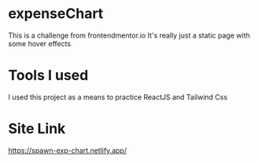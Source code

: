 # expenseChart
This is a challenge from frontendmentor.io 
It's really just a static page with some hover effects

# Tools I used
I used this project as a means to practice ReactJS and Tailwind Css

# Site Link
https://spawn-exp-chart.netlify.app/
